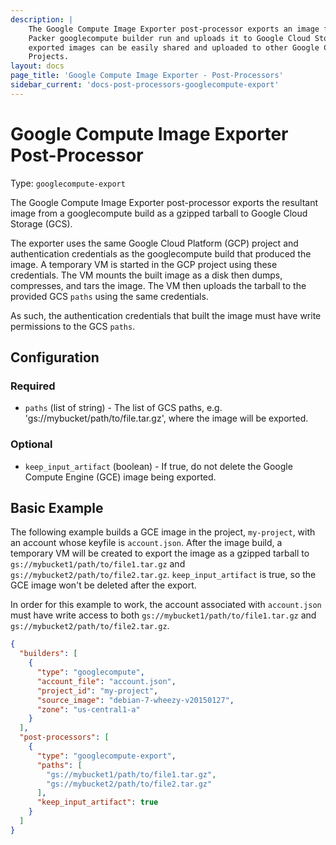 ```yaml
---
description: |
    The Google Compute Image Exporter post-processor exports an image from a
    Packer googlecompute builder run and uploads it to Google Cloud Storage. The
    exported images can be easily shared and uploaded to other Google Cloud
    Projects.
layout: docs
page_title: 'Google Compute Image Exporter - Post-Processors'
sidebar_current: 'docs-post-processors-googlecompute-export'
---
```


# Google Compute Image Exporter Post-Processor

Type: `googlecompute-export`

The Google Compute Image Exporter post-processor exports the resultant image from a
googlecompute build as a gzipped tarball to Google Cloud Storage (GCS).

The exporter uses the same Google Cloud Platform (GCP) project and authentication
credentials as the googlecompute build that produced the image. A temporary VM is
started in the GCP project using these credentials. The VM mounts the built image as
a disk then dumps, compresses, and tars the image. The VM then uploads the tarball
to the provided GCS `paths` using the same credentials.

As such, the authentication credentials that built the image must have write
permissions to the GCS `paths`.

## Configuration

### Required

-   `paths` (list of string) - The list of GCS paths, e.g.
    'gs://mybucket/path/to/file.tar.gz', where the image will be exported.

### Optional

-   `keep_input_artifact` (boolean) - If true, do not delete the Google Compute Engine
    (GCE) image being exported.

## Basic Example

The following example builds a GCE image in the project, `my-project`, with an
account whose keyfile is `account.json`. After the image build, a temporary VM will
be created to export the image as a gzipped tarball to
`gs://mybucket1/path/to/file1.tar.gz` and `gs://mybucket2/path/to/file2.tar.gz`.
`keep_input_artifact` is true, so the GCE image won't be deleted after the export.

In order for this example to work, the account associated with `account.json` must
have write access to both `gs://mybucket1/path/to/file1.tar.gz` and
`gs://mybucket2/path/to/file2.tar.gz`.

``` json
{
  "builders": [
    {
      "type": "googlecompute",
      "account_file": "account.json",
      "project_id": "my-project",
      "source_image": "debian-7-wheezy-v20150127",
      "zone": "us-central1-a"
    }
  ],
  "post-processors": [
    {
      "type": "googlecompute-export",
      "paths": [
        "gs://mybucket1/path/to/file1.tar.gz",
        "gs://mybucket2/path/to/file2.tar.gz"
      ],
      "keep_input_artifact": true
    }
  ]
}
```
